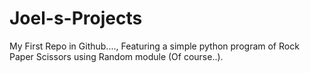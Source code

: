 # Joel-s-Projects
My First Repo in Github...., Featuring a simple python program of Rock Paper Scissors using Random module (Of course..).
